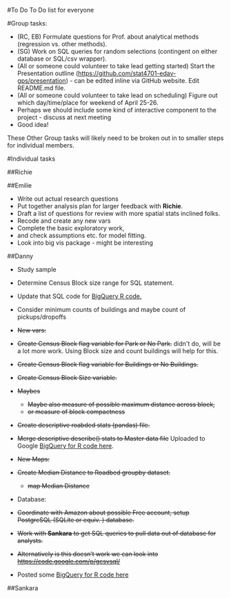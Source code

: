#To Do
To Do list for everyone

#Group tasks:
* (RC, EB) Formulate questions for Prof. about analytical methods (regression vs. other methods).
* (SG) Work on SQL queries for random selections (contingent on either database or SQL/csv wrapper). 
* (All or someone could volunteer to take lead getting started) Start the Presentation outline (https://github.com/stat4701-edav-gps/presentation) - can be edited inline via GitHub website. Edit README.md file.  
* (All or someone could volunteer to take lead on scheduling) Figure out which day/time/place for weekend of April 25-26. 
* Perhaps we should include some kind of interactive component to the project - discuss at next meeting
 * Good idea!

These Other Group tasks will likely need to be broken out in to smaller steps for individual members. 

#Individual tasks

##Richie

##Emilie
* Write out actual research questions 
* Put together analysis plan for larger feedback with **Richie**.
* Draft a list of questions for review with more spatial stats inclined folks.
* Recode and create any new vars
* Complete the basic exploratory work,
* and check assumptions etc. for model fitting.
* Look into big vis package - might be interesting

##Danny

* Study sample
 * Determine Census Block size range for SQL statement.
 * Update that SQL code for [BigQuery R code.](https://github.com/stat4701-edav-gps/bigrquery/blob/master/BigQuery.R)
 * Consider minimum counts of buildings and maybe count of pickups/dropoffs

* <s>New vars:</s>
 * <s>Create Census Block flag variable for Park or No Park.</s> didn't do, will be a lot more work. Using Block size and count buildings will help for this. 
 * <s>Create Census Block flag variable for Buildings or No Buildings.</s>
 
 * <s>Create Census Block Size variable.</s>
 
 * <s> Maybes 
    * Maybe also measure of possible maximum distance across block, 
    * or measure of block compactness </s>
 * <s>Create descriptive roabded stats (pandas) file.</s>
 * <s>Merge descriptive describe() stats to Master data file</s> Uploaded to Google [BigQuery for R code here](https://github.com/stat4701-edav-gps/bigrquery/blob/master/BigQuery.R). 

* <s>New Maps:</s>
 * <s>Create Median Distance to Roadbed groupby dataset.</s>
   * <s>map Median Distance</s>

* Database:
 * <s>Coordinate with Amazon about possible Free account, setup PostgreSQL (SQLite or equiv. ) database.</s>
 * <s>Work with **Sankara** to get SQL queries to pull data out of database for analysts.</s> 
 * <s>Alternatively is this doesn’t work we can look into https://code.google.com/p/gcsvsql/</s>
 * Posted some [BigQuery for R code here](https://github.com/stat4701-edav-gps/bigrquery/blob/master/BigQuery.R)
 
##Sankara
